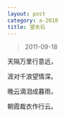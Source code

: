 ```yaml
---
layout: post
category: a-2010
title: 望夫石
---
```


> 2011-09-18 

天隔万里行意远，

涯对千浪望情深。

晚云滴泪成暮雨，

朝霞裁衣作行云。

